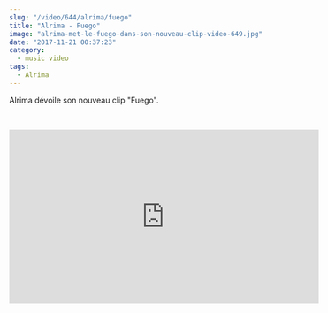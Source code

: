 ```yaml
--- 
slug: "/video/644/alrima/fuego"
title: "Alrima - Fuego"
image: "alrima-met-le-fuego-dans-son-nouveau-clip-video-649.jpg"
date: "2017-11-21 00:37:23"
category:
  - music video
tags:
  - Alrima
---
```

<p>Alrima dévoile son nouveau clip "Fuego".</p><br/><p><iframe width="560" height="315" src="https://www.youtube.com/embed/iEqolZpNRfA" frameborder="0" allowfullscreen></iframe></p>